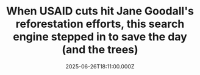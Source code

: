 ---
title: "When USAID cuts hit Jane Goodall's reforestation efforts, this search engine stepped in to save the day (and the trees)"
date: 2025-06-26T18:11:00.000Z
category: Human Kindness
externalLink: "https://www.goodgoodgood.co/articles/usaid-cuts-jane-goodall-ecosia"
image: ""
excerpt: "The tree-planting search engine has dedicated funds and support to maintain the Jane Goodall Institute’s presence in Tanzania.…"
---
